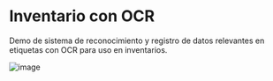 # Inventario con OCR

Demo de sistema de reconocimiento y registro de datos relevantes en etiquetas con OCR para uso en inventarios.

![image](https://github.com/maindufeu/Inventario/assets/26263145/aff4c5d3-4365-4c54-84c6-d7b1f6e432ee)

